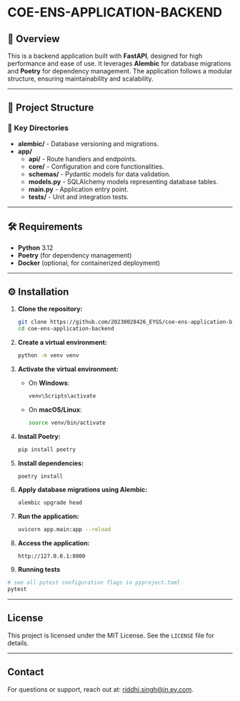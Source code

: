 # COE-ENS-APPLICATION-BACKEND

## 🚀 Overview
This is a backend application built with **FastAPI**, designed for high performance and ease of use. It leverages **Alembic** for database migrations and **Poetry** for dependency management. The application follows a modular structure, ensuring maintainability and scalability.

---

## 📁 Project Structure
### 📂 Key Directories
- **alembic/** - Database versioning and migrations.
- **app/**
  - **api/** - Route handlers and endpoints.
  - **core/** - Configuration and core functionalities.
  - **schemas/** - Pydantic models for data validation.
  - **models.py** - SQLAlchemy models representing database tables.
  - **main.py** - Application entry point.
  - **tests/** - Unit and integration tests.

---

## 🛠️ Requirements
- **Python** 3.12
- **Poetry** (for dependency management)
- **Docker** (optional, for containerized deployment)

---

## ⚙️ Installation

1. **Clone the repository:**
    ```bash
    git clone https://github.com/20230028426_EYGS/coe-ens-application-backend.git
    cd coe-ens-application-backend
    ```

2. **Create a virtual environment:**
    ```bash
    python -m venv venv
    ```

3. **Activate the virtual environment:**
    - On **Windows**:
      ```bash
      venv\Scripts\activate
      ```
    - On **macOS/Linux**:
      ```bash
      source venv/bin/activate
      ```

4. **Install Poetry:**
    ```bash
    pip install poetry
    ```

5. **Install dependencies:**
    ```bash
    poetry install
    ```

6. **Apply database migrations using Alembic:**
    ```bash
    alembic upgrade head
    ```

7. **Run the application:**
    ```bash
    uvicorn app.main:app --reload
    ```

8. **Access the application:**
    ```
    http://127.0.0.1:8000
    ```
9. **Running tests**

```bash
# see all pytest configuration flags in pyproject.toml
pytest
```

---

## License

This project is licensed under the MIT License. See the `LICENSE` file for details.

---

## Contact

For questions or support, reach out at: [riddhi.singh@in.ey.com](mailto:riddhi.singh@in.ey.com).